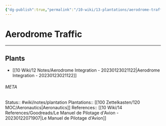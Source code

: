 ```yaml
---
{"dg-publish":true,"permalink":"/10-wiki/13-plantations/aerodrome-traffic-20230123021751/"}
---
```


# Aerodrome Traffic
---



## Plants
- [[10 Wiki/12 Notes/Aerodrome Integration - 20230123021122\|Aerodrome Integration - 20230123021122]]




###### META
Status:: #wiki/notes/plantation
Plantations:: [[100 Zettelkasten/120 MOC/Aeronautics\|Aeronautics]]
References:: [[10 Wiki/14 References/Goodreads/Le Manuel de Pilotage d'Avion - 20230122071907\|Le Manuel de Pilotage d'Avion]]
